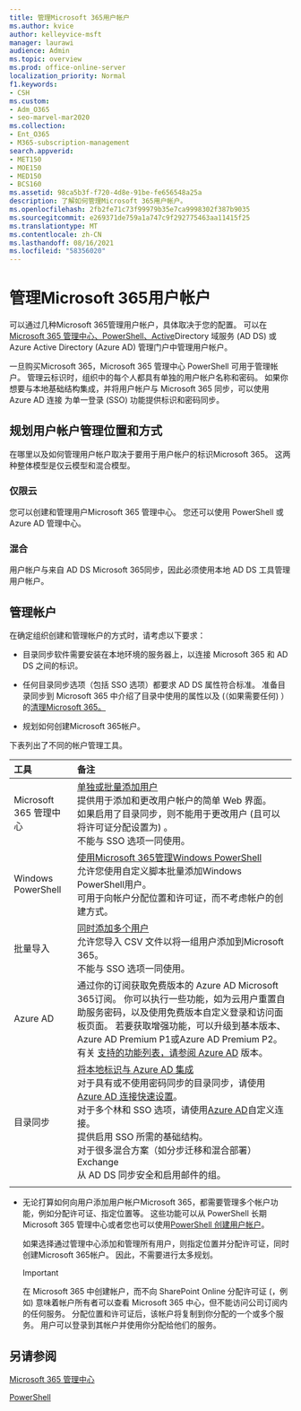 ```yaml
---
title: 管理Microsoft 365用户帐户
ms.author: kvice
author: kelleyvice-msft
manager: laurawi
audience: Admin
ms.topic: overview
ms.prod: office-online-server
localization_priority: Normal
f1.keywords:
- CSH
ms.custom:
- Adm_O365
- seo-marvel-mar2020
ms.collection:
- Ent_O365
- M365-subscription-management
search.appverid:
- MET150
- MOE150
- MED150
- BCS160
ms.assetid: 98ca5b3f-f720-4d8e-91be-fe656548a25a
description: 了解如何管理Microsoft 365用户帐户。
ms.openlocfilehash: 2fb2fe71c73f99979b35e7ca9998302f387b9035
ms.sourcegitcommit: e269371de759a1a747c9f292775463aa11415f25
ms.translationtype: MT
ms.contentlocale: zh-CN
ms.lasthandoff: 08/16/2021
ms.locfileid: "58356020"
---
```

# <a name="manage-microsoft-365-user-accounts"></a>管理Microsoft 365用户帐户

可以通过几种Microsoft 365管理用户帐户，具体取决于您的配置。 可以在[Microsoft 365 管理中心、PowerShell、Active](manage-user-accounts-and-licenses-with-microsoft-365-powershell.md)Directory 域服务 (AD DS) 或 Azure Active Directory (Azure AD) 管理门户中管理用户帐户。 [](../admin/add-users/index.yml) 

一旦购买Microsoft 365，Microsoft 365 管理中心 PowerShell 可用于管理帐户。 管理云标识时，组织中的每个人都具有单独的用户帐户名称和密码。 如果你想要与本地基础结构集成，并将用户帐户与 Microsoft 365 同步，可以使用 Azure AD 连接 为单一登录 (SSO) 功能提供标识和密码同步。
  
## <a name="plan-for-where-and-how-you-will-manage-your-user-accounts"></a>规划用户帐户管理位置和方式

在哪里以及如何管理用户帐户取决于要用于用户帐户的标识Microsoft 365。 这两种整体模型是仅云模型和混合模型。
  
### <a name="cloud-only"></a>仅限云

您可以创建和管理用户Microsoft 365 管理中心。 您还可以使用 PowerShell 或 Azure AD 管理中心。 
    
### <a name="hybrid"></a>混合

用户帐户与来自 AD DS Microsoft 365同步，因此必须使用本地 AD DS 工具管理用户帐户。 
    
## <a name="managing-accounts"></a>管理帐户

在确定组织创建和管理帐户的方式时，请考虑以下要求：
  
- 目录同步软件需要安装在本地环境的服务器上，以连接 Microsoft 365 和 AD DS 之间的标识。
    
- 任何目录同步选项（包括 SSO 选项）都要求 AD DS 属性符合标准。 准备目录同步到 Microsoft 365 中介绍了目录中使用的属性以及 (（如果需要任何) ）的[清理Microsoft 365。](prepare-for-directory-synchronization.md) 
    
- 规划如何创建Microsoft 365帐户。
    
下表列出了不同的帐户管理工具。
    
|工具|备注|
|:-----|:-----|
|Microsoft 365 管理中心  <br/> |[单独或批量添加用户](../admin/add-users/add-users.md) <br/>  提供用于添加和更改用户帐户的简单 Web 界面。  <br/>  如果启用了目录同步，则不能用于更改用户 (且可以将许可证分配设置为) 。  <br/>  不能与 SSO 选项一同使用。  <br/> |
|Windows PowerShell  <br/> |[使用Microsoft 365管理Windows PowerShell](./manage-microsoft-365-with-microsoft-365-powershell.md) <br/>  允许您使用自定义脚本批量添加Windows PowerShell用户。  <br/>  可用于向帐户分配位置和许可证，而不考虑帐户的创建方式。  <br/> |
|批量导入  <br/> |[同时添加多个用户](add-several-users-at-the-same-time.md) <br/>  允许您导入 CSV 文件以将一组用户添加到Microsoft 365。  <br/>  不能与 SSO 选项一同使用。  <br/> |
|Azure AD  <br/> |通过你的订阅获取免费版本的 Azure AD Microsoft 365订阅。 你可以执行一些功能，如为云用户重置自助服务密码，以及使用免费版本自定义登录和访问面板页面。 若要获取增强功能，可以升级到基本版本、Azure AD Premium P1或Azure AD Premium P2。 有关 [支持的功能列表，请参阅 Azure AD](/azure/active-directory/fundamentals/active-directory-whatis) 版本。  <br/> |
|目录同步  <br/> |[将本地标识与 Azure AD 集成](/azure/active-directory/hybrid/whatis-hybrid-identity) <br/>  对于具有或不使用密码同步的目录同步，请使用[Azure AD 连接快速设置](/azure/active-directory/hybrid/how-to-connect-install-express)。  <br/>  对于多个林和 SSO 选项，请使用[Azure AD](/azure/active-directory/hybrid/how-to-connect-install-custom)自定义连接。  <br/>  提供启用 SSO 所需的基础结构。  <br/>  对于很多混合方案（如分步迁移和混合部署）Exchange  <br/>  从 AD DS 同步安全和启用邮件的组。  <br/> |
|||
   
- 无论打算如何向用户添加用户帐户Microsoft 365，都需要管理多个帐户功能，例如分配许可证、指定位置等。 这些功能可以从 PowerShell 长期Microsoft 365 管理中心或者您也可以使用[PowerShell 创建用户帐户](./create-user-accounts-with-microsoft-365-powershell.md)。
    
    如果选择通过管理中心添加和管理所有用户，则指定位置并分配许可证，同时创建Microsoft 365帐户。 因此，不需要进行太多规划。
    
    > [!IMPORTANT]
    > 在 Microsoft 365 中创建帐户，而不向 SharePoint Online 分配许可证 (，例如) 意味着帐户所有者可以查看 Microsoft 365 中心，但不能访问公司订阅内的任何服务。 分配位置和许可证后，该帐户将复制到你分配的一个或多个服务。 用户可以登录到其帐户并使用你分配给他们的服务。 
  
## <a name="see-also"></a>另请参阅

[Microsoft 365 管理中心](../admin/add-users/index.yml)

[PowerShell](manage-user-accounts-and-licenses-with-microsoft-365-powershell.md)
